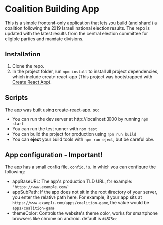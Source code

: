 # Coalition Building App

This is a simple frontend-only application that lets you build (and share!) a coalition following the 2019 Israeli national election results. 
The repo is updated with the latest results from the central election committee for eligible parties and mandate divisions.

## Installation

1. Clone the repo.
2. In the project folder, run `npm install` to install all project dependencies, which include create-react-app (This project was bootstrapped with [Create React App](https://github.com/facebook/create-react-app)).

## Scripts

The app was built using create-react-app, so: 
- You can run the dev server at http://localhost:3000 by running `npm start`
- You can run the test runner with `npm test`
- You can build the project for production using `npm run build`
- You can **eject** your build tools with `npm run eject`, but be careful obv.

## App configuration - Important!
The app has a small config file, `config.js`, in which you can configure the following:
- appBaseURL: The app's production TLD URL, for example: `'https://www.example.com/'`
- appSubPath: If the app does not sit in the root directory of your server, you enter the relative path here. For example, if your app sits at `https://www.example.com/apps/coalition-game`, the value would be `apps/coalition-game`
- themeColor: Controls the website's theme color, works for smartphone browsers like chrome on android. default is `#4575cc`
